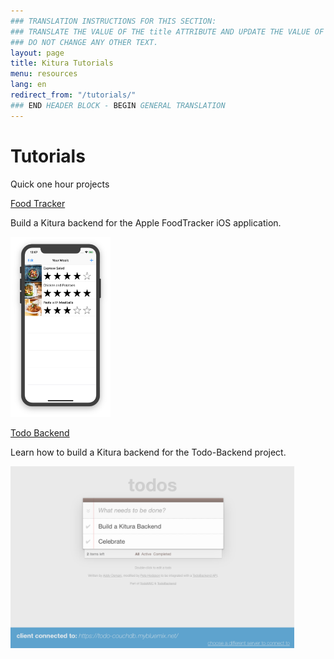 ```yaml
---
### TRANSLATION INSTRUCTIONS FOR THIS SECTION:
### TRANSLATE THE VALUE OF THE title ATTRIBUTE AND UPDATE THE VALUE OF THE lang ATTRIBUTE.
### DO NOT CHANGE ANY OTHER TEXT.
layout: page
title: Kitura Tutorials
menu: resources
lang: en
redirect_from: "/tutorials/"
### END HEADER BLOCK - BEGIN GENERAL TRANSLATION
---
```


[info]: ../../assets/info-blue.png
[tip]: ../../assets/lightbulb-yellow.png
[warning]: ../../assets/warning-red.png

<div class="titleBlock">
    <h1>Tutorials</h1>
    <p>Quick one hour projects</p>
</div>
<div class="featured">
    <div class="featured-item left">
        <p class="featured title"><a href="https://github.com/IBM/FoodTrackerBackend">Food Tracker</a></p>
        <p>Build a Kitura backend for the Apple FoodTracker iOS application.</p>
        <img class="featured-img" src="../../assets/FoodTrackerBezel.png" alt="Food Tracker" width="160px">
    </div>
    <div class="featured-item right">
        <p class="featured title"><a href="https://github.com/IBM/ToDoBackend">Todo Backend</a></p>
        <p>Learn how to build a Kitura backend for the Todo-Backend project.</p>
        <img class="featured-img" src="../../assets/TodoBackend.png" alt="ToDoBackend" width="90%">
    </div>
</div>
 
